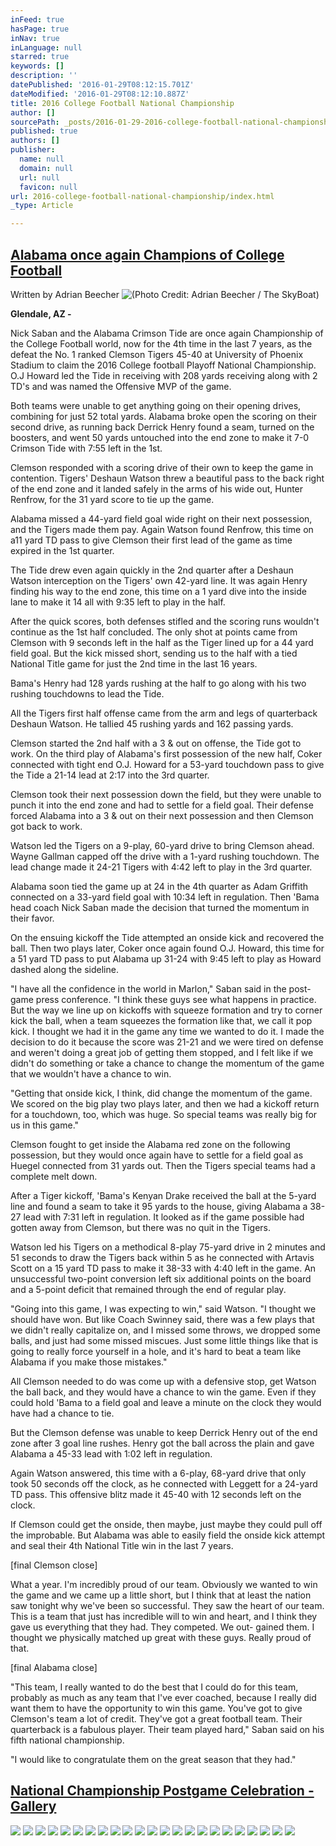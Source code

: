 ```yaml
---
inFeed: true
hasPage: true
inNav: true
inLanguage: null
starred: true
keywords: []
description: ''
datePublished: '2016-01-29T08:12:15.701Z'
dateModified: '2016-01-29T08:12:10.887Z'
title: 2016 College Football National Championship
author: []
sourcePath: _posts/2016-01-29-2016-college-football-national-championship.md
published: true
authors: []
publisher:
  name: null
  domain: null
  url: null
  favicon: null
url: 2016-college-football-national-championship/index.html
_type: Article

---
```

## [Alabama once again Champions of College Football][0]

Written by Adrian Beecher
![(Photo Credit: Adrian Beecher / The SkyBoat)](https://the-grid-user-content.s3-us-west-2.amazonaws.com/60dd8e17-e09d-4e92-b8cb-67c554b3a310.jpg)

**Glendale, AZ -**

Nick Saban and the Alabama Crimson Tide are once again Championship of the College Football world, now for the 4th time in the last 7 years, as the defeat the No. 1 ranked Clemson Tigers 45-40 at University of Phoenix Stadium to claim the 2016 College football Playoff National Championship. O.J Howard led the Tide in receiving with 208 yards receiving along with 2 TD's and was named the Offensive MVP of the game.

Both teams were unable to get anything going on their opening drives, combining for just 52 total yards. Alabama broke open the scoring on their second drive, as running back Derrick Henry found a seam, turned on the boosters, and went 50 yards untouched into the end zone to make it 7-0 Crimson Tide with 7:55 left in the 1st.

Clemson responded with a scoring drive of their own to keep the game in contention. Tigers' Deshaun Watson threw a beautiful pass to the back right of the end zone and it landed safely in the arms of his wide out, Hunter Renfrow, for the 31 yard score to tie up the game.

Alabama missed a 44-yard field goal wide right on their next possession, and the Tigers made them pay. Again Watson found Renfrow, this time on a11 yard TD pass to give Clemson their first lead of the game as time expired in the 1st quarter.

The Tide drew even again quickly in the 2nd quarter after a Deshaun Watson interception on the Tigers' own 42-yard line. It was again Henry finding his way to the end zone, this time on a 1 yard dive into the inside lane to make it 14 all with 9:35 left to play in the half.

After the quick scores, both defenses stifled and the scoring runs wouldn't continue as the 1st half concluded. The only shot at points came from Clemson with 9 seconds left in the half as the Tiger lined up for a 44 yard field goal. But the kick missed short, sending us to the half with a tied National Title game for just the 2nd time in the last 16 years.

Bama's Henry had 128 yards rushing at the half to go along with his two rushing touchdowns to lead the Tide.

All the Tigers first half offense came from the arm and legs of quarterback Deshaun Watson. He tallied 45 rushing yards and 162 passing yards.

Clemson started the 2nd half with a 3 & out on offense, the Tide got to work. On the third play of Alabama's first possession of the new half, Coker connected with tight end O.J. Howard for a 53-yard touchdown pass to give the Tide a 21-14 lead at 2:17 into the 3rd quarter.

Clemson took their next possession down the field, but they were unable to punch it into the end zone and had to settle for a field goal. Their defense forced Alabama into a 3 & out on their next possession and then Clemson got back to work.

Watson led the Tigers on a 9-play, 60-yard drive to bring Clemson ahead. Wayne Gallman capped off the drive with a 1-yard rushing touchdown. The lead change made it 24-21 Tigers with 4:42 left to play in the 3rd quarter.

Alabama soon tied the game up at 24 in the 4th quarter as Adam Griffith connected on a 33-yard field goal with 10:34 left in regulation.  Then 'Bama head coach Nick Saban made the decision that turned the momentum in their favor.

On the ensuing kickoff the Tide attempted an onside kick and recovered the ball. Then two plays later, Coker once again found O.J. Howard, this time for a 51 yard TD pass to put Alabama up 31-24 with 9:45 left to play as Howard dashed along the sideline.

"I have all the confidence in the world in Marlon," Saban said in the post-game press conference. "I think these guys see what happens in practice. But the way we line up on kickoffs with squeeze formation and try to corner kick the ball, when a team squeezes the formation like that, we call it pop kick. I thought we had it in the game any time we wanted to do it. I made the decision to do it because the score was 21-21 and we were tired on defense and weren't doing a great job of getting them stopped, and I felt like if we didn't do something or take a chance to change the momentum of the game that we wouldn't have a chance to win.

"Getting that onside kick, I think, did change the momentum of the game. We scored on the big play two plays later, and then we had a kickoff return for a touchdown, too, which was huge. So special teams was really big for us in this game."

Clemson fought to get inside the Alabama red zone on the following possession, but they would once again have to settle for a field goal as Huegel connected from 31 yards out. Then the Tigers special teams had a complete melt down.

After a Tiger kickoff, 'Bama's Kenyan Drake received the ball at the 5-yard line and found a seam to take it 95 yards to the house, giving Alabama a 38-27 lead with 7:31 left in regulation. It looked as if the game possible had gotten away from Clemson, but there was no quit in the Tigers.

Watson led his Tigers on a methodical 8-play 75-yard drive in 2 minutes and 51 seconds to draw the Tigers back within 5 as he connected with Artavis Scott on a 15 yard TD pass to make it 38-33 with 4:40 left in the game. An unsuccessful two-point conversion left six additional points on the board and a 5-point deficit that remained through the end of regular play.

"Going into this game, I was expecting to win," said Watson. "I thought we should have won. But like Coach Swinney said, there was a few plays that we didn't really capitalize on, and I missed some throws, we dropped some balls, and just had some missed miscues. Just some little things like that is going to really force yourself in a hole, and it's hard to beat a team like Alabama if you make those mistakes."

All Clemson needed to do was come up with a defensive stop, get Watson the ball back, and they would have a chance to win the game. Even if they could hold 'Bama to a field goal and leave a minute on the clock they would have had a chance to tie.

But the Clemson defense was unable to keep Derrick Henry out of the end zone after 3 goal line rushes.  Henry got the ball across the plain and gave Alabama a 45-33 lead with 1:02 left in regulation.

Again Watson answered, this time with a 6-play, 68-yard drive that only took 50 seconds off the clock, as he connected with Leggett for a 24-yard TD pass. This offensive blitz made it 45-40 with 12 seconds left on the clock.

If Clemson could get the onside, then maybe, just maybe they could pull off the improbable. But Alabama was able to easily field the onside kick attempt and seal their 4th National Title win in the last 7 years.

\[final Clemson close\]

What a year. I'm incredibly proud of our team. Obviously we wanted to win the game and we came up a little short, but I think that at least the nation saw tonight why we've been so successful. They saw the heart of our team. This is a team that just has incredible will to win and heart, and I think they gave us everything that they had. They competed. We out- gained them. I thought we physically matched up great with these guys. Really proud of that.

\[final Alabama close\]

"This team, I really wanted to do the best that I could do for this team, probably as much as any team that I've ever coached, because I really did want them to have the opportunity to win this game. You've got to give Clemson's team a lot of credit. They've got a great football team. Their quarterback is a fabulous player. Their team played hard," Saban said on his fifth national championship.

"I would like to congratulate them on the great season that they had."

## [National Championship Postgame Celebration -Gallery][1]
![](https://the-grid-user-content.s3-us-west-2.amazonaws.com/8f2ffb36-34d0-457f-8cd2-6bff3f2972ed.JPG)
![](https://the-grid-user-content.s3-us-west-2.amazonaws.com/2a68a331-97ec-40de-8b46-527889ef21e3.JPG)
![](https://the-grid-user-content.s3-us-west-2.amazonaws.com/e9154c59-fe50-478a-a53e-7c8d0706c3fd.JPG)
![](https://the-grid-user-content.s3-us-west-2.amazonaws.com/4bcd0803-5fc8-4c60-8ed3-59e8a9597460.JPG)
![](https://the-grid-user-content.s3-us-west-2.amazonaws.com/f27a4ad6-0e40-4794-9a17-f8a4fd11d627.JPG)
![](https://the-grid-user-content.s3-us-west-2.amazonaws.com/08643bae-ccc3-42d2-b64b-c5671240c4f7.JPG)
![](https://the-grid-user-content.s3-us-west-2.amazonaws.com/5339b76f-6504-45df-b63e-9ffa51ab5087.JPG)
![](https://the-grid-user-content.s3-us-west-2.amazonaws.com/d90ebc47-257f-4241-b57e-e410b19e9a33.JPG)
![](https://the-grid-user-content.s3-us-west-2.amazonaws.com/730ecf64-f957-49f0-881f-be4b8ea4092a.JPG)
![](https://the-grid-user-content.s3-us-west-2.amazonaws.com/48cc9aba-7d72-4955-88cd-2b4e758595f2.JPG)
![](https://the-grid-user-content.s3-us-west-2.amazonaws.com/1c95bf83-9425-4e93-acef-ac59430146ea.JPG)
![](https://the-grid-user-content.s3-us-west-2.amazonaws.com/4aa3c4d4-ca4a-496c-ac0d-b1baa5800eeb.JPG)
![](https://the-grid-user-content.s3-us-west-2.amazonaws.com/65aa4416-872b-46da-9de5-68e28a377524.JPG)
![](https://the-grid-user-content.s3-us-west-2.amazonaws.com/1edee682-54db-4ca0-a45f-0cd04cde345a.JPG)
![](https://the-grid-user-content.s3-us-west-2.amazonaws.com/2d5eba2f-4b64-418d-897a-9f79d8bdf670.JPG)
![](https://the-grid-user-content.s3-us-west-2.amazonaws.com/2a218cd8-1d1e-44c6-9480-9bc479e62086.JPG)
![](https://the-grid-user-content.s3-us-west-2.amazonaws.com/0d0f30ae-2767-4cb3-96df-a95a692d44d3.JPG)
![](https://the-grid-user-content.s3-us-west-2.amazonaws.com/df56bf21-c8ca-4474-bedc-91f53619080f.JPG)
![](https://the-grid-user-content.s3-us-west-2.amazonaws.com/86027380-edc0-4f48-990d-245dfcd53aa9.JPG)
![](https://the-grid-user-content.s3-us-west-2.amazonaws.com/d2b56eb4-2996-4a12-849c-7fbc90a7c3ec.JPG)
![](https://the-grid-user-content.s3-us-west-2.amazonaws.com/2057ebc5-9b94-4faf-9a88-65dceff95a84.JPG)
![](https://the-grid-user-content.s3-us-west-2.amazonaws.com/2dedcc44-9577-46cf-bbb6-1f4823bd9bfb.JPG)
![](https://the-grid-user-content.s3-us-west-2.amazonaws.com/5bce972a-5247-4db9-826a-906fb884b4d4.JPG)

[0]: http://www.theskyboat.com/2016-college-football-playoff-national-championship-jan-11/alabama-once-again-champions-of-college-football
[1]: http://www.theskyboat.com/2016-college-football-playoff-national-championship-jan-11/national-championship-postgame-celebration-gallery
